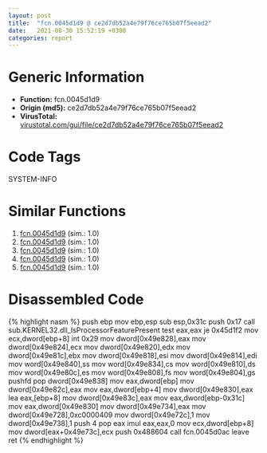 ```yaml
---
layout: post
title:  "fcn.0045d1d9 @ ce2d7db52a4e79f76ce765b07f5eead2"
date:   2021-08-30 15:52:19 +0300
categories: report
---
```


# Generic Information
- **Function:** fcn.0045d1d9
- **Origin (md5):** ce2d7db52a4e79f76ce765b07f5eead2
- **VirusTotal:** [virustotal.com/gui/file/ce2d7db52a4e79f76ce765b07f5eead2][virustotal_ref]

# Code Tags
<span class="tag" id="SYSTEM-INFO">SYSTEM-INFO</span>


# Similar Functions

1. [fcn.0045d1d9][similar_1_ref] (sim.: 1.0)
2. [fcn.0045d1d9][similar_2_ref] (sim.: 1.0)
3. [fcn.0045d1d9][similar_3_ref] (sim.: 1.0)
4. [fcn.0045d1d9][similar_4_ref] (sim.: 1.0)
5. [fcn.0045d1d9][similar_5_ref] (sim.: 1.0)


# Disassembled Code

{% highlight nasm %}
push ebp
mov ebp,esp
sub esp,0x31c
push 0x17
call sub.KERNEL32.dll_IsProcessorFeaturePresent
test eax,eax
je 0x45d1f2
mov ecx,dword[ebp+8]
int 0x29
mov dword[0x49e828],eax
mov dword[0x49e824],ecx
mov dword[0x49e820],edx
mov dword[0x49e81c],ebx
mov dword[0x49e818],esi
mov dword[0x49e814],edi
mov word[0x49e840],ss
mov word[0x49e834],cs
mov word[0x49e810],ds
mov word[0x49e80c],es
mov word[0x49e808],fs
mov word[0x49e804],gs
pushfd 
pop dword[0x49e838]
mov eax,dword[ebp]
mov dword[0x49e82c],eax
mov eax,dword[ebp+4]
mov dword[0x49e830],eax
lea eax,[ebp+8]
mov dword[0x49e83c],eax
mov eax,dword[ebp-0x31c]
mov eax,dword[0x49e830]
mov dword[0x49e734],eax
mov dword[0x49e728],0xc0000409
mov dword[0x49e72c],1
mov dword[0x49e738],1
push 4
pop eax
imul eax,eax,0
mov ecx,dword[ebp+8]
mov dword[eax+0x49e73c],ecx
push 0x488604
call fcn.0045d0ac
leave 
ret 
{% endhighlight %}


[similar_1_ref]: /report/fcn.0045d1d9@985d3a961f1a2ad37039ba25bf21c0ee
[similar_2_ref]: /report/fcn.0045d1d9@83f49824bfe7c3c24f4b74a2ba6ab65b
[similar_3_ref]: /report/fcn.0045d1d9@394c28c779b535ac47055481e5ab2427
[similar_4_ref]: /report/fcn.0045d1d9@2a380710d2016aed75cfad6eacab1d1a
[similar_5_ref]: /report/fcn.0045d1d9@6f3954a480bef11309decb3759df55ad
[virustotal_ref]: https://www.virustotal.com/gui/file/ce2d7db52a4e79f76ce765b07f5eead2
